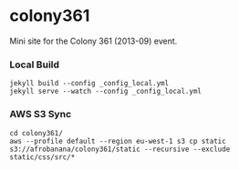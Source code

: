 colony361
=========

Mini site for the Colony 361 (2013-09) event.

### Local Build
```
jekyll build --config _config_local.yml
jekyll serve --watch --config _config_local.yml
```

### AWS S3 Sync
```
cd colony361/
aws --profile default --region eu-west-1 s3 cp static s3://afrobanana/colony361/static --recursive --exclude static/css/src/*
```

